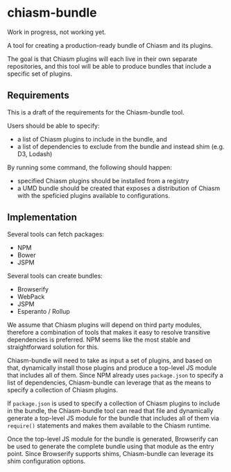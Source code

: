 # chiasm-bundle

Work in progress, not working yet.

A tool for creating a production-ready bundle of Chiasm and its plugins.

The goal is that Chiasm plugins will each live in their own separate repositories, and this tool will be able to produce bundles that include a specific set of plugins.

## Requirements
This is a draft of the requirements for the Chiasm-bundle tool.

Users should be able to specify:

 * a list of Chiasm plugins to include in the bundle, and
 * a list of dependencies to exclude from the bundle and instead shim (e.g. D3, Lodash)

By running some command, the following should happen:

 * specified Chiasm plugins should be installed from a registry
 * a UMD bundle should be created that exposes a distribution of Chiasm with the speficied plugins available to configurations.

## Implementation

Several tools can fetch packages:

 * NPM
 * Bower
 * JSPM

Several tools can create bundles:

 * Browserify
 * WebPack
 * JSPM
 * Esperanto / Rollup

We assume that Chiasm plugins will depend on third party modules, therefore a combination of tools that makes it easy to resolve transitive dependencies is preferred. NPM seems like the most stable and straightforward solution for this.

Chiasm-bundle will need to take as input a set of plugins, and based on that, dynamically install those plugins and produce a top-level JS module that includes all of them. Since NPM already uses `package.json` to specify a list of dependencies, Chiasm-bundle can leverage that as the means to specify a collection of Chiasm plugins.

If `package.json` is used to specify a collection of Chiasm plugins to include in the bundle, the Chiasm-bundle tool can read that file and dynamically generate a top-level JS module for the bundle that includes all of them via `require()` statements and makes them available to the Chiasm runtime.

Once the top-level JS module for the bundle is generated, Browserify can be used to generate the complete bundle using that module as the entry point. Since Browserify supports shims, Chiasm-bundle can leverage its shim configuration options.
